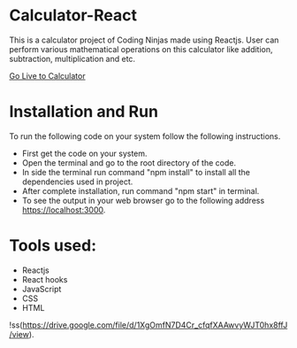 # Calculator-React
This is a calculator project of Coding Ninjas made using Reactjs. User can perform various mathematical operations on this calculator like addition, subtraction, multiplication and etc.

[Go Live to Calculator](https://calculator-react-0wa4.onrender.com/)

# Installation and Run
To run the following code on your system follow the following instructions.
- First get the code on your system.
- Open the terminal and go to the root directory of the code.
- In side the terminal run command "npm install" to install all the dependencies used in project.
- After complete installation, run command "npm start" in terminal.
- To see the output in your web browser go to the following address [https://localhost:3000](https://localhost:3000).

# Tools used:
- Reactjs
- React hooks
- JavaScript
- CSS
- HTML
  
!ss(https://drive.google.com/file/d/1XgOmfN7D4Cr_cfqfXAAwvyWJT0hx8ffJ/view).
